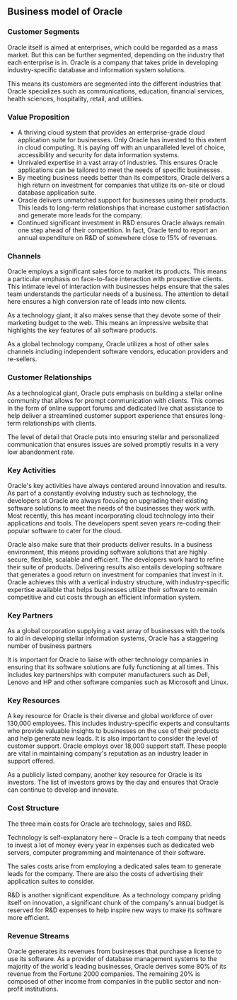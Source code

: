 Business model of Oracle
------------------------

 ### Customer Segments

 Oracle itself is aimed at enterprises, which could be regarded as a mass market. But this can be further segmented, depending on the industry that each enterprise is in. Oracle is a company that takes pride in developing industry-specific database and information system solutions.

 This means its customers are segmented into the different industries that Oracle specializes such as communications, education, financial services, health sciences, hospitality, retail, and utilities.

 ### Value Proposition

  * A thriving cloud system that provides an enterprise-grade cloud application suite for businesses. Only Oracle has invested to this extent in cloud computing. It is paying off with an unparalleled level of choice, accessibility and security for data information systems.
 * Unrivaled expertise in a vast array of industries. This ensures Oracle applications can be tailored to meet the needs of specific businesses.
 * By meeting business needs better than its competitors, Oracle delivers a high return on investment for companies that utilize its on-site or cloud database application suite.
 * Oracle delivers unmatched support for businesses using their products. This leads to long-term relationships that increase customer satisfaction and generate more leads for the company.
 * Continued significant investment in R&D ensures Oracle always remain one step ahead of their competition. In fact, Oracle tend to report an annual expenditure on R&D of somewhere close to 15% of revenues.
  ### Channels

 Oracle employs a significant sales force to market its products. This means a particular emphasis on face-to-face interaction with prospective clients. This intimate level of interaction with businesses helps ensure that the sales team understands the particular needs of a business. The attention to detail here ensures a high conversion rate of leads into new clients.

 As a technology giant, it also makes sense that they devote some of their marketing budget to the web. This means an impressive website that highlights the key features of all software products.

 As a global technology company, Oracle utilizes a host of other sales channels including independent software vendors, education providers and re-sellers.

 ### Customer Relationships

 As a technological giant, Oracle puts emphasis on building a stellar online community that allows for prompt communication with clients. This comes in the form of online support forums and dedicated live chat assistance to help deliver a streamlined customer support experience that ensures long-term relationships with clients.

 The level of detail that Oracle puts into ensuring stellar and personalized communication that ensures issues are solved promptly results in a very low abandonment rate.

 ### Key Activities

 Oracle's key activities have always centered around innovation and results. As part of a constantly evolving industry such as technology, the developers at Oracle are always focusing on upgrading their existing software solutions to meet the needs of the businesses they work with. Most recently, this has meant incorporating cloud technology into their applications and tools. The developers spent seven years re-coding their popular software to cater for the cloud.

 Oracle also make sure that their products deliver results. In a business environment, this means providing software solutions that are highly secure, flexible, scalable and efficient. The developers work hard to refine their suite of products. Delivering results also entails developing software that generates a good return on investment for companies that invest in it. Oracle achieves this with a vertical industry structure, with industry-specific expertise available that helps businesses utilize their software to remain competitive and cut costs through an efficient information system.

 ### Key Partners

 As a global corporation supplying a vast array of businesses with the tools to aid in developing stellar information systems, Oracle has a staggering number of business partners

 It is important for Oracle to liaise with other technology companies in ensuring that its software solutions are fully functioning at all times. This includes key partnerships with computer manufacturers such as Dell, Lenovo and HP and other software companies such as Microsoft and Linux.

 ### Key Resources

 A key resource for Oracle is their diverse and global workforce of over 130,000 employees. This includes industry-specific experts and consultants who provide valuable insights to businesses on the use of their products and help generate new leads. It is also important to consider the level of customer support. Oracle employs over 18,000 support staff. These people are vital in maintaining company's reputation as an industry leader in support offered.

 As a publicly listed company, another key resource for Oracle is its investors. The list of investors grows by the day and ensures that Oracle can continue to develop and innovate.

 ### Cost Structure

 The three main costs for Oracle are technology, sales and R&D.

 Technology is self-explanatory here – Oracle is a tech company that needs to invest a lot of money every year in expenses such as dedicated web servers, computer programming and maintenance of their software.

 The sales costs arise from employing a dedicated sales team to generate leads for the company. There are also the costs of advertising their application suites to consider.

 R&D is another significant expenditure. As a technology company priding itself on innovation, a significant chunk of the company's annual budget is reserved for R&D expenses to help inspire new ways to make its software more efficient.

 ### Revenue Streams

 Oracle generates its revenues from businesses that purchase a license to use its software. As a provider of database management systems to the majority of the world's leading businesses, Oracle derives some 80% of its revenue from the Fortune 2000 companies. The remaining 20% is composed of other income from companies in the public sector and non-profit institutions.